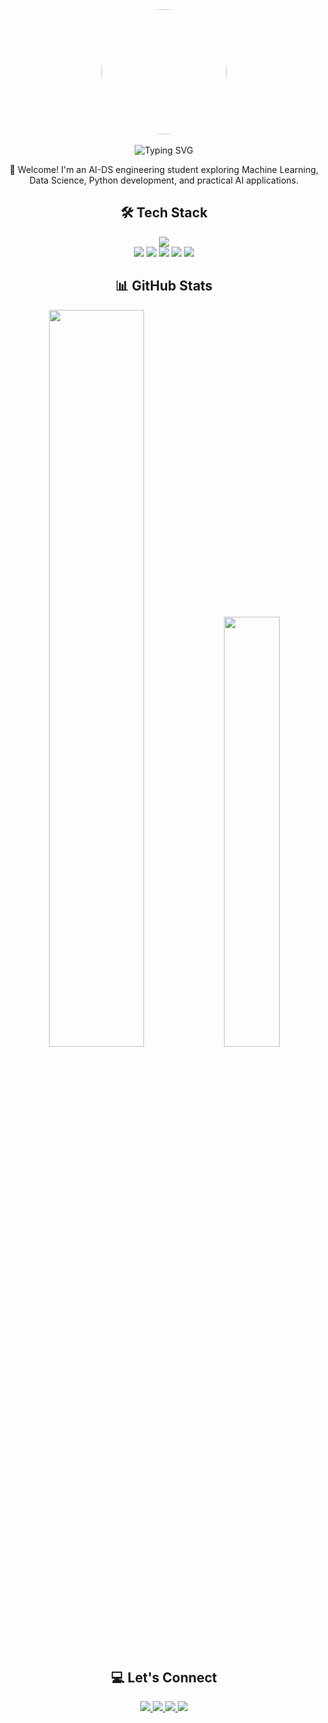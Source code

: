 <div align="center">
  <img src="https://github.com/user-attachments/assets/1ec057ee-6300-46e6-acb5-1bd9bc3b1806" width="200" height="200" style="border-radius: 50%; object-fit: cover;" />
  <br><br>
<div align="center">
  <img src="https://readme-typing-svg.herokuapp.com?font=Fira+Code&pause=1000&color=2196F3&center=true&vCenter=true&width=450&lines=Hi%2C+I'm+Jeevan+%F0%9F%91%8B;AI-DS+Student+%7C+Python+Developer;Building+ML+%26+Web+Applications" alt="Typing SVG" />
</div>

👋 Welcome! I'm an AI-DS engineering student exploring Machine Learning, Data Science, Python development, and practical AI applications.

## 🛠️ Tech Stack
<div align="center">
  <img src="https://skillicons.dev/icons?i=python,flask,django,react,typescript,cpp,docker,aws,git,github,vscode" />
  <br>
  <img src="https://img.shields.io/badge/scikit--learn-F7931E?style=flat-square&logo=scikit-learn&logoColor=white" />
  <img src="https://img.shields.io/badge/pandas-150458?style=flat-square&logo=pandas&logoColor=white" />
  <img src="https://img.shields.io/badge/numpy-013243?style=flat-square&logo=numpy&logoColor=white" />
  <img src="https://img.shields.io/badge/SQLAlchemy-D71F00?style=flat-square&logo=sqlalchemy&logoColor=white" />
  <img src="https://img.shields.io/badge/SQLite-07405e?style=flat-square&logo=sqlite&logoColor=white" />
</div>

## 📊 GitHub Stats
<div align="center">
  <img src="https://github-readme-stats.vercel.app/api?username=Jeevan-bade&show_icons=true&theme=algolia&hide_border=true&cache_seconds=300" width="55%" />
  <img src="https://github-readme-stats.vercel.app/api/top-langs/?username=Jeevan-bade&layout=compact&theme=algolia&hide_border=true" width="42%" />
</div>

## 💻 Let's Connect
<div align="center">
  <a href="mailto:jeevanbade.work@gmail.com">
    <img src="https://img.shields.io/badge/Email-D14836?style=for-the-badge&logo=gmail&logoColor=white" />
  </a>
  <a href="https://jeevanbade.wordpress.com">
    <img src="https://img.shields.io/badge/Portfolio-FF5722?style=for-the-badge&logo=google-chrome&logoColor=white" />
  </a>
  <a href="https://linkedin.com/in/jeevanbade">
    <img src="https://img.shields.io/badge/LinkedIn-0077B5?style=for-the-badge&logo=linkedin&logoColor=white" />
  </a>
  <a href="https://leetcode.com/u/Jeevanbade004">
    <img src="https://img.shields.io/badge/LeetCode-FFA116?style=for-the-badge&logo=leetcode&logoColor=black" />
  </a>
</div>
